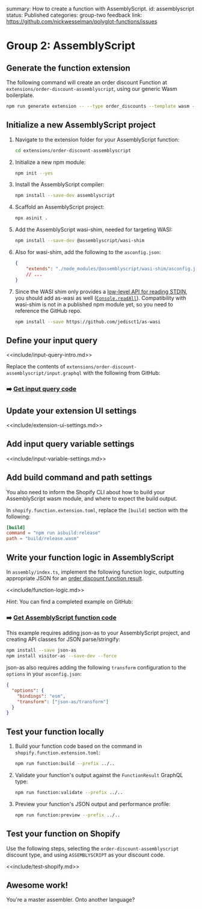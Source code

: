 summary: How to create a function with AssemblyScript.
id: assemblyscript
status: Published
categories: group-two
feedback link: https://github.com/nickwesselman/polyglot-functions/issues

# Group 2: AssemblyScript

## Generate the function extension

The following command will create an order discount Function at `extensions/order-discount-assemblyscript`, using our generic Wasm boilerplate.

```bash
npm run generate extension -- --type order_discounts --template wasm --name order-discount-assemblyscript
```

## Initialize a new AssemblyScript project

1. Navigate to the extension folder for your AssemblyScript function:

    ```bash
    cd extensions/order-discount-assemblyscript
    ```

1. Initialize a new npm module:

    ```bash
    npm init --yes
    ```

1. Install the AssemblyScript compiler:

    ```bash
    npm install --save-dev assemblyscript
    ```

1. Scaffold an AssemblyScript project:

    ```bash
    npx asinit .
    ```

1. Add the AssemblyScript wasi-shim, needed for targeting WASI:

    ```bash
    npm install --save-dev @assemblyscript/wasi-shim
    ```

1. Also for wasi-shim, add the following to the `asconfig.json`:

    ```json
    {
        "extends": "./node_modules/@assemblyscript/wasi-shim/asconfig.json",
        // ...
    }
    ```

1. Since the WASI shim only provides a [low-level API for reading STDIN](https://github.com/AssemblyScript/wasi-shim/blob/main/assembly/wasi_process.ts#L131), you should add as-wasi as well ([`Console.readAll`](https://github.com/jedisct1/as-wasi/blob/master/REFERENCE_API_DOCS.md#readall)). Compatibility with wasi-shim is not in a published npm module yet, so you need to reference the GitHub repo.

    ```bash
    npm install --save https://github.com/jedisct1/as-wasi
    ```

## Define your input query

<<include/input-query-intro.md>>

Replace the contents of `extensions/order-discount-assemblyscript/input.graphql` with the following from GitHub:

### ➡️ [Get input query code](https://github.com/nickwesselman/polyglot-functions/blob/main/extensions/order-discount-assemblyscript/input.graphql)

## Update your extension UI settings

<<include/extension-ui-settings.md>>

## Add input query variable settings

<<include/input-variable-settings.md>>

## Add build command and path settings

You also need to inform the Shopify CLI about how to build your AssemblyScript wasm module, and where to expect the build output.

In `shopify.function.extension.toml`, replace the `[build]` section with the following:

```toml
[build]
command = "npm run asbuild:release"
path = "build/release.wasm"
```

## Write your function logic in AssemblyScript

In `assembly/index.ts`, implement the following function logic, outputting appropriate JSON for an [order discount function result](https://shopify.dev/docs/api/functions/reference/order-discounts/graphql/functionresult).

<<include/function-logic.md>>

_Hint_: You can find a completed example on GitHub:

### ➡️ [Get AssemblyScript function code](https://github.com/nickwesselman/polyglot-functions/tree/main/extensions/order-discount-assemblyscript/assembly)

This example requires adding json-as to your AssemblyScript project, and creating API classes for JSON parse/stringify:

```bash
npm install --save json-as
npm install visitor-as --save-dev --force
```

json-as also requires adding the following `transform` configuration to the `options` in your `asconfig.json`:

```json
{
  "options": {
    "bindings": "esm",
    "transform": ["json-as/transform"]
  }
}
```

## Test your function locally

1. Build your function code based on the command in `shopify.function.extension.toml`:

    ```bash
    npm run function:build --prefix ../..
    ```

1. Validate your function's output against the `FunctionResult` GraphQL type:

    ```bash
    npm run function:validate --prefix ../..
    ```

1. Preview your function's JSON output and performance profile:

    ```bash
    npm run function:preview --prefix ../..
    ```

## Test your function on Shopify

Use the following steps, selecting the `order-discount-assemblyscript` discount type, and using `ASSEMBLYSCRIPT` as your discount code.

<<include/test-shopify.md>>

## Awesome work!

You're a master assembler. Onto another language?